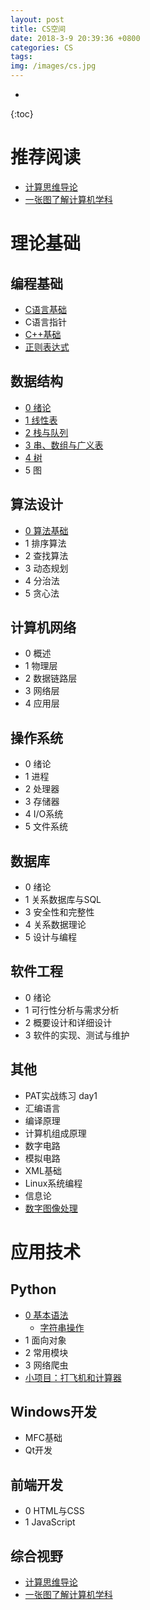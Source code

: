 ```yaml
---
layout: post
title: CS空间
date: 2018-3-9 20:39:36 +0800
categories: CS
tags:  
img: /images/cs.jpg
---
```

* 
{:toc}
# 推荐阅读

* [计算思维导论](https://wwg1996.github.io/cs/2017/10/10/jsswdl.html)
* [一张图了解计算机学科](http://wangweiguang.xyz/cs/2017/10/14/map_of_cs.html)

# 理论基础

## 编程基础

* [C语言基础](https://wwg1996.github.io/cs/2017/10/10/c.html)
* C语言指针
* [C++基础](https://wwg1996.github.io/cs/2017/10/10/cpp.html)
* [正则表达式](http://wangweiguang.xyz/cs/2019/01/15/regex0.html)

## 数据结构
* [0 绪论](http://wangweiguang.xyz/cs/2016/09/05/ds0.html)
* [1 线性表](http://wangweiguang.xyz/cs/2016/09/30/ds1.html)
* [2 栈与队列](http://wangweiguang.xyz/cs/2016/10/23/ds2.html)
* [3 串、数组与广义表](http://wangweiguang.xyz/cs/2016/10/30/ds3.html)
* [4 树](http://wangweiguang.xyz/cs/2017/05/02/ds4.html)
* 5 图

## 算法设计

* [0 算法基础](http://wangweiguang.xyz/cs/2018/03/08/algorithm0.html)
* 1 排序算法
* 2 查找算法
* 3 动态规划
* 4 分治法
* 5 贪心法

## 计算机网络
* 0 概述
* 1 物理层
* 2 数据链路层
* 3 网络层
* 4 应用层

## 操作系统
* 0 绪论
* 1 进程
* 2 处理器
* 3 存储器
* 4 I/O系统
* 5 文件系统

## 数据库
* 0 绪论
* 1 关系数据库与SQL
* 3 安全性和完整性
* 4 关系数据理论
* 5 设计与编程

## 软件工程
* 0 绪论
* 1 可行性分析与需求分析
* 2 概要设计和详细设计
* 3 软件的实现、测试与维护

## 其他
* PAT实战练习 day1 
* 汇编语言
* 编译原理
* 计算机组成原理
* 数字电路
* 模拟电路
* XML基础
* Linux系统编程
* 信息论
* [数字图像处理](http://wangweiguang.xyz/cs/2017/10/16/txcl.html)

# 应用技术

## Python 
* [0 基本语法](http://wangweiguang.xyz/cs/2018/03/04/python3.html)
  * [字符串操作](http://wangweiguang.xyz/ai/cs/2019/01/14/pys.html)
* 1 面向对象
* 2 常用模块
* 3 网络爬虫
* [小项目：打飞机和计算器](http://wangweiguang.xyz/cs/2018/03/09/pyxxm.html)

## Windows开发
* MFC基础
* Qt开发

## 前端开发
* 0 HTML与CSS
* 1 JavaScript

## 综合视野

* [计算思维导论](https://wwg1996.github.io/cs/2017/10/10/jsswdl.html)
* [一张图了解计算机学科](http://wangweiguang.xyz/cs/2017/10/14/map_of_cs.html)


